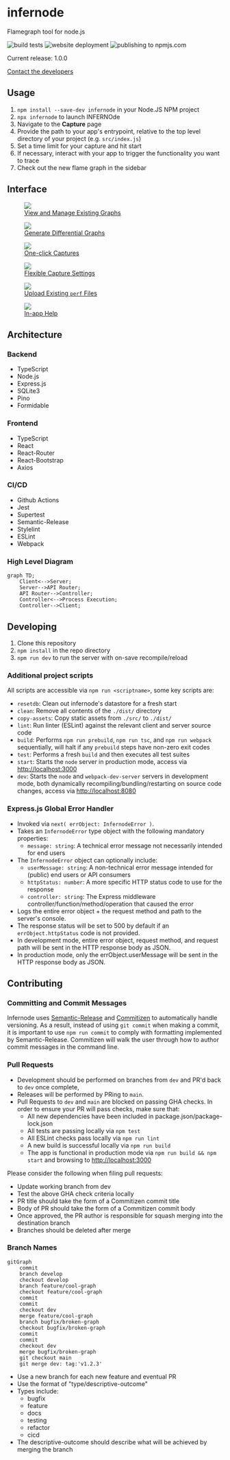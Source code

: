 # infernode

Flamegraph tool for node.js

![build tests](https://github.com/oslabs-beta/infernode/actions/workflows/node.js.yml/badge.svg)
![website deployment](https://github.com/oslabs-beta/infernode/actions/workflows/pages.yml/badge.svg)
![publishing to npmjs.com](https://github.com/oslabs-beta/infernode/actions/workflows/publish.yml/badge.svg)

Current release: 1.0.0

[Contact the developers](mailto:team@infernode.dev)

## Usage

1. `npm install --save-dev infernode` in your Node.JS NPM project
1. `npx infernode` to launch INFERNOde
1. Navigate to the **Capture** page
1. Provide the path to your app's entrypoint, relative to the top level directory of your project (e.g. `src/index.js`)
1. Set a time limit for your capture and hit start
1. If necessary, interact with your app to trigger the functionality you want to trace
1. Check out the new flame graph in the sidebar

## Interface

<a href="docs/images/infernode-history-page.png"><figure><img src="docs/images/thumbs/infernode-history-page.png"><figcaption>View and Manage Existing Graphs</figcaption></figure></a>
<a href="docs/images/infernode-diff-page.png"><figure><img src="docs/images/thumbs/infernode-diff-page.png"><figcaption>Generate Differential Graphs</figcaption></figure></a>
<a href="docs/images/infernode-basic-capture-page.png"><figure><img src="docs/images/thumbs/infernode-basic-capture-page.png"><figcaption>One-click Captures</figcaption></figure></a>
<a href="docs/images/infernode-advanced-capture-page.png"><figure><img src="docs/images/thumbs/infernode-advanced-capture-page.png"><figcaption>Flexible Capture Settings</figcaption></figure></a>
<a href="docs/images/infernode-upload-page.png"><figure><img src="docs/images/thumbs/infernode-upload-page.png"><figcaption>Upload Existing `perf` Files</figcaption></figure></a>
<a href="docs/images/infernode-help-page.png"><figure><img src="docs/images/thumbs/infernode-help-page.png"><figcaption>In-app Help</figcaption></figure></a>

## Architecture

### Backend

- TypeScript
- Node.js
- Express.js
- SQLite3
- Pino
- Formidable

### Frontend

- TypeScript
- React
- React-Router
- React-Bootstrap
- Axios

### CI/CD

- Github Actions
- Jest
- Supertest
- Semantic-Release
- Stylelint
- ESLint
- Webpack

### High Level Diagram

```mermaid
graph TD;
    Client<-->Server;
    Server-->API Router;
    API Router-->Controller;
    Controller<-->Process Execution;
    Controller-->Client;
```

## Developing

1. Clone this repository
1. `npm install` in the repo directory
1. `npm run dev` to run the server with on-save recompile/reload

### Additional project scripts

All scripts are accessible via `npm run <scriptname>`, some key scripts are:

- `resetdb`: Clean out infernode's datastore for a fresh start
- `clean`: Remove all contents of the `./dist/` directory
- `copy-assets`:  Copy static assets from `./src/` to `./dist/`
- `lint`:  Run linter (ESLint) against the relevant client and server source code
- `build`: Performs `npm run prebuild`, `npm run tsc`, and `npm run webpack` sequentially, will halt if any `prebuild` steps have non-zero exit codes
- `test`: Performs a fresh `build` and then executes all test suites
- `start`: Starts the `node` server in production mode, access via <http://localhost:3000>
- `dev`: Starts the `node` and `webpack-dev-server` servers in development mode, both dynamically recompiling/bundling/restarting on source code changes, access via <http://localhost:8080>

### Express.js Global Error Handler

- Invoked via `next( errObject: InfernodeError )`.
- Takes an `InfernodeError` type object with the following mandatory properties:
  - `message: string`: A technical error message not necessarily intended for end users
- The `InfernodeError` object can optionally include:
  - `userMessage: string`: A non-technical error message intended for (public) end users or API consumers
  - `httpStatus: number`: A more specific HTTP status code to use for the response
  - `controller: string`: The Express middleware controller/function/method/operation that caused the error
- Logs the entire error object + the request method and path to the server's console.
- The response status will be set to 500 by default if an `errObject.httpStatus` code is not provided.
- In development mode, entire error object, request method, and request path will be sent in the HTTP response body as JSON.
- In production mode, only the errObject.userMessage will be sent in the HTTP response body as JSON.

## Contributing

### Committing and Commit Messages

Infernode uses [Semantic-Release](https://github.com/semantic-release/semantic-release/blob/master/README.md) and [Commitizen](https://github.com/commitizen/cz-cli/blob/master/README.md) to automatically handle versioning. As a result, instead of using `git commit` when making a commit, it is important to use `npm run commit` to comply with formatting implemented by Semantic-Release. Commitizen will walk the user through how to author commit messages in the command line.

### Pull Requests

- Development should be performed on branches from `dev` and PR'd back to `dev` once complete,
- Releases will be performed by PRing to `main`.
- Pull Requests to `dev` and `main` are blocked on passing GHA checks. In order to ensure your PR will pass checks, make sure that:
  - All new dependencies have been included in package.json/package-lock.json
  - All tests are passing locally via `npm test`
  - All ESLint checks pass locally via `npm run lint`
  - A new build is successful locally via `npm run build`
  - The app is functional in production mode via `npm run build && npm start` and browsing to <http://localhost:3000>

Please consider the following when filing pull requests:

- Update working branch from dev
- Test the above GHA check criteria locally
- PR title should take the form of a Commitizen commit title
- Body of PR should take the form of a Commitizen commit body
- Once approved, the PR author is responsible for squash merging into the destination branch
- Branches should be deleted after merge

### Branch Names

```mermaid
gitGraph
    commit
    branch develop
    checkout develop
    branch feature/cool-graph
    checkout feature/cool-graph
    commit
    commit
    checkout dev
    merge feature/cool-graph
    branch bugfix/broken-graph
    checkout bugfix/broken-graph
    commit
    commit
    checkout dev
    merge bugfix/broken-graph
    git checkout main
    git merge dev: tag:'v1.2.3'
```

- Use a new branch for each new feature and eventual PR
- Use the format of "type/descriptive-outcome"
- Types include:
  - bugfix
  - feature
  - docs
  - testing
  - refactor
  - cicd
- The descriptive-outcome should describe what will be achieved by merging the branch
